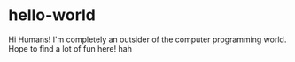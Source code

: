 # hello-world

Hi Humans!
I'm completely an outsider of the computer programming world.
Hope to find a lot of fun here! hah

